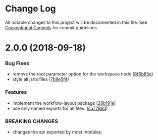 # Change Log

All notable changes to this project will be documented in this file.
See [Conventional Commits](https://conventionalcommits.org) for commit guidelines.

<a name="2.0.0"></a>
# 2.0.0 (2018-09-18)


### Bug Fixes

* remove the root parameter option for the workspace node ([8f8b85e](https://github.com/havardh/workflow/commit/8f8b85e))
* style all js/ts files ([7b8e5f4](https://github.com/havardh/workflow/commit/7b8e5f4))


### Features

* implement the workflow-layout package ([28b191e](https://github.com/havardh/workflow/commit/28b191e))
* use only named exports for all files. ([ca77860](https://github.com/havardh/workflow/commit/ca77860))


### BREAKING CHANGES

* changes the api exported by most modules.
